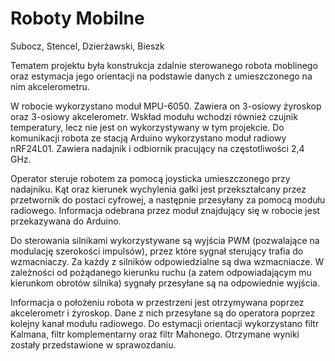 # Roboty Mobilne
Subocz, Stencel, Dzierżawski, Bieszk

  Tematem projektu była konstrukcja zdalnie sterowanego robota moblinego oraz estymacja jego orientacji na podstawie danych z umieszczonego na nim akcelerometru. 

  W robocie wykorzystano moduł MPU-6050. Zawiera on 3-osiowy żyroskop oraz 3-osiowy akcelerometr. Wskład modułu wchodzi również czujnik temperatury, lecz nie jest on wykorzystywany w tym projekcie. Do komunikacji robota ze stacją Arduino wykorzystano moduł radiowy nRF24L01. Zawiera nadajnik i odbiornik pracujący na częstotliwości 2,4 GHz.

  Operator steruje robotem za pomocą joysticka umieszczonego przy nadajniku. Kąt oraz kierunek wychylenia gałki jest przekształcany przez przetwornik do postaci cyfrowej, a następnie przesyłany za pomocą modułu radiowego. Informacja odebrana przez moduł znajdujący się w robocie jest przekazywana do Arduino.

  Do sterowania silnikami wykorzystywane są wyjścia PWM (pozwalające na modulację szerokości impulsów), przez które sygnał sterujący trafia do wzmacniaczy. Za każdy z silników odpowiedzialne są dwa wzmacniacze. W zależności od pożądanego kierunku ruchu (a zatem odpowiadającym mu kierunkom obrotów silnika) sygnały przesyłane są na odpowiednie wyjścia.

  Informacja o położeniu robota w przestrzeni jest otrzymywana poprzez akcelerometr i żyroskop. Dane z nich przesyłane są do operatora poprzez kolejny kanał modułu radiowego. Do estymacji orientacji wykorzystano filtr Kalmana, filtr komplementarny oraz filtr Mahonego. Otrzymane wyniki zostały przedstawione w sprawozdaniu.
